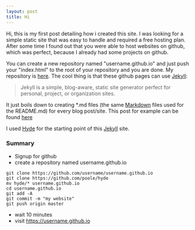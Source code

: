 ```yaml
---
layout: post
title: Hi
---
```


Hi, this is my first post detailing how i created this site.
I was looking for a simple static site that was easy to handle and required a free hosting plan.
After some time I found out that you were able to host websites on github, which was perfect, because I already had some projects on github.

You can create a new repository named "username.github.io" and just push your "index.html" to the root of your repository and you are done.
My repository is [here](https://github.com/david-westreicher/david-westreicher.github.io).
The cool thing is that these github pages can use [Jekyll](https://github.com/jekyll/jekyll): 

 > Jekyll is a simple, blog-aware, static site generator perfect for personal, project, or organization sites.
 
It just boils down to creating *.md files (the same [Markdown](http://en.wikipedia.org/wiki/Markdown) files used for the README.md) for every blog post/site. This post for example can be found [here](https://raw.githubusercontent.com/david-westreicher/david-westreicher.github.io/master/_posts/2014-05-25-hi.md)

I used [Hyde](https://github.com/poole/hyde) for the starting point of this [Jekyll](https://github.com/jekyll/jekyll) site.

### Summary

* Signup for github
* create a repository named username.github.io

```
git clone https://github.com/username/username.github.io
git clone https://github.com/poole/hyde
mv hyde/* username.github.io
cd username.github.io
git add -A
git commit -m "my website"
git push origin master
```
* wait 10 minutes
* visit https://username.github.io
